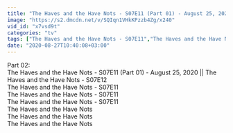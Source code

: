 ```yaml
---
title: "The Haves and the Have Nots - S07E11 (Part 01) - August 25, 2020 The Haves and the Have Nots - S07E12"
image: "https://s2.dmcdn.net/v/SQIqn1VHkKPzzb4Zg/x240"
vid_id: "x7vsd9t"
categories: "tv"
tags: ["The Haves and the Have Nots - S07E11","The Haves and the Have Nots",]
date: "2020-08-27T10:40:08+03:00"
---
```

Part 02:   <br>The Haves and the Have Nots - S07E11 (Part 01) - August 25, 2020 || The Haves and the Have Nots - S07E12  <br>The Haves and the Have Nots - S07E11   <br>The Haves and the Have Nots - S07E11   <br>The Haves and the Have Nots - S07E11   <br>The Haves and the Have Nots   <br>The Haves and the Have Nots   <br>The Haves and the Have Nots
